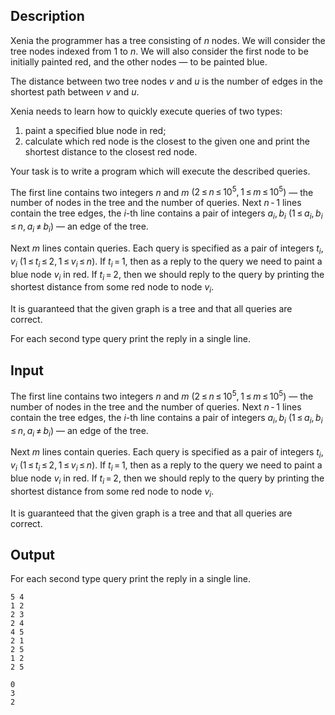 ## Description

<div><p>Xenia the programmer has a tree consisting of <span class="tex-span"><i>n</i></span> nodes. We will consider the tree nodes indexed from 1 to <span class="tex-span"><i>n</i></span>. We will also consider the first node to be initially painted red, and the other nodes — to be painted blue.</p><p>The <span class="tex-font-style-it">distance</span> between two tree nodes <span class="tex-span"><i>v</i></span> and <span class="tex-span"><i>u</i></span> is the number of edges in the shortest path between <span class="tex-span"><i>v</i></span> and <span class="tex-span"><i>u</i></span>.</p><p>Xenia needs to learn how to quickly execute queries of two types:</p><ol> <li> paint a specified blue node in red; </li><li> calculate which red node is the closest to the given one and print the shortest distance to the closest red node. </li></ol><p>Your task is to write a program which will execute the described queries.</p></div><div class="input-specification"><p>The first line contains two integers <span class="tex-span"><i>n</i></span> and <span class="tex-span"><i>m</i></span> <span class="tex-span">(2 ≤ <i>n</i> ≤ 10<sup class="upper-index">5</sup>, 1 ≤ <i>m</i> ≤ 10<sup class="upper-index">5</sup>)</span> — the number of nodes in the tree and the number of queries. Next <span class="tex-span"><i>n</i> - 1</span> lines contain the tree edges, the <span class="tex-span"><i>i</i></span>-th line contains a pair of integers <span class="tex-span"><i>a</i><sub class="lower-index"><i>i</i></sub>, <i>b</i><sub class="lower-index"><i>i</i></sub></span> <span class="tex-span">(1 ≤ <i>a</i><sub class="lower-index"><i>i</i></sub>, <i>b</i><sub class="lower-index"><i>i</i></sub> ≤ <i>n</i>, <i>a</i><sub class="lower-index"><i>i</i></sub> ≠ <i>b</i><sub class="lower-index"><i>i</i></sub>)</span> — an edge of the tree.</p><p>Next <span class="tex-span"><i>m</i></span> lines contain queries. Each query is specified as a pair of integers <span class="tex-span"><i>t</i><sub class="lower-index"><i>i</i></sub>, <i>v</i><sub class="lower-index"><i>i</i></sub></span> <span class="tex-span">(1 ≤ <i>t</i><sub class="lower-index"><i>i</i></sub> ≤ 2, 1 ≤ <i>v</i><sub class="lower-index"><i>i</i></sub> ≤ <i>n</i>)</span>. If <span class="tex-span"><i>t</i><sub class="lower-index"><i>i</i></sub> = 1</span>, then as a reply to the query we need to paint a blue node <span class="tex-span"><i>v</i><sub class="lower-index"><i>i</i></sub></span> in red. If <span class="tex-span"><i>t</i><sub class="lower-index"><i>i</i></sub> = 2</span>, then we should reply to the query by printing the shortest distance from some red node to node <span class="tex-span"><i>v</i><sub class="lower-index"><i>i</i></sub></span>.</p><p>It is guaranteed that the given graph is a tree and that all queries are correct.</p></div><div class="output-specification"><p>For each second type query print the reply in a single line.</p></div>

## Input

<p>The first line contains two integers <span class="tex-span"><i>n</i></span> and <span class="tex-span"><i>m</i></span> <span class="tex-span">(2 ≤ <i>n</i> ≤ 10<sup class="upper-index">5</sup>, 1 ≤ <i>m</i> ≤ 10<sup class="upper-index">5</sup>)</span> — the number of nodes in the tree and the number of queries. Next <span class="tex-span"><i>n</i> - 1</span> lines contain the tree edges, the <span class="tex-span"><i>i</i></span>-th line contains a pair of integers <span class="tex-span"><i>a</i><sub class="lower-index"><i>i</i></sub>, <i>b</i><sub class="lower-index"><i>i</i></sub></span> <span class="tex-span">(1 ≤ <i>a</i><sub class="lower-index"><i>i</i></sub>, <i>b</i><sub class="lower-index"><i>i</i></sub> ≤ <i>n</i>, <i>a</i><sub class="lower-index"><i>i</i></sub> ≠ <i>b</i><sub class="lower-index"><i>i</i></sub>)</span> — an edge of the tree.</p><p>Next <span class="tex-span"><i>m</i></span> lines contain queries. Each query is specified as a pair of integers <span class="tex-span"><i>t</i><sub class="lower-index"><i>i</i></sub>, <i>v</i><sub class="lower-index"><i>i</i></sub></span> <span class="tex-span">(1 ≤ <i>t</i><sub class="lower-index"><i>i</i></sub> ≤ 2, 1 ≤ <i>v</i><sub class="lower-index"><i>i</i></sub> ≤ <i>n</i>)</span>. If <span class="tex-span"><i>t</i><sub class="lower-index"><i>i</i></sub> = 1</span>, then as a reply to the query we need to paint a blue node <span class="tex-span"><i>v</i><sub class="lower-index"><i>i</i></sub></span> in red. If <span class="tex-span"><i>t</i><sub class="lower-index"><i>i</i></sub> = 2</span>, then we should reply to the query by printing the shortest distance from some red node to node <span class="tex-span"><i>v</i><sub class="lower-index"><i>i</i></sub></span>.</p><p>It is guaranteed that the given graph is a tree and that all queries are correct.</p>

## Output

<p>For each second type query print the reply in a single line.</p>





```input1
5 4
1 2
2 3
2 4
4 5
2 1
2 5
1 2
2 5

```




```output1
0
3
2

```


